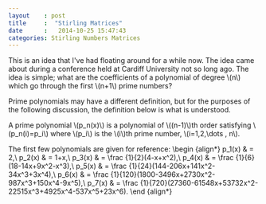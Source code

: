 ```yaml
---
layout    : post
title     :  "Stirling Matrices"
date      :   2014-10-25 15:47:43
categories: Stirling Numbers Matrices
---
```

This is an idea that I've had floating around for a while now. The idea came about during a conference held at Cardiff University
not so long ago. The idea is simple; what are the coefficients of a polynomial of degree \\(n\\) which go through the first \\(n+1\\) prime numbers? 

Prime polynomials may have a different definition, but for the purposes of the following discussion, the definition below is what is understood.

A prime polynomial \\(p\_n(x)\\) is a polynomial of \\((n-1)\\)th order satisfying \\(p\_n(i)=p\_i\\) where \\(p\_i\\) is the \\(i\\)th prime number, \\(i=1,2,\dots , n\\).

The first few polynomials are given for reference:
\begin {align*}
p\_1(x) & = 2,\\
p\_2(x) & = 1+x,\\
p\_3(x) & = \frac {1}{2}(4-x+x^2),\\
p\_4(x) & = \frac {1}{6}(18-14x+9x^2-x^3),\\
p\_5(x) & = \frac {1}{24}(144-206x+141x^2-34x^3+3x^4),\\
p\_6(x) & = \frac {1}{120}(1800-3496x+2730x^2-987x^3+150x^4-9x^5),\\
p\_7(x) & = \frac {1}{720}(27360-61548x+53732x^2-22515x^3+4925x^4-537x^5+23x^6).
\end {align*}

